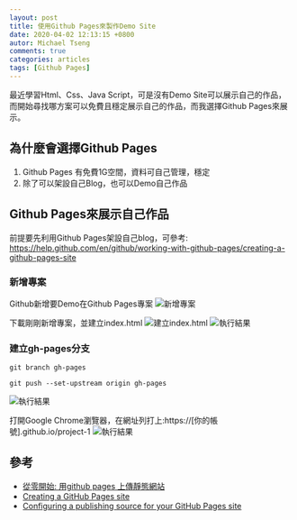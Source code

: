 ```yaml
---
layout: post
title: 使用Github Pages來製作Demo Site
date: 2020-04-02 12:13:15 +0800
autor: Michael Tseng
comments: true
categories: articles
tags: [Github Pages]
---
```


最近學習Html、Css、Java Script，可是沒有Demo Site可以展示自己的作品，而開始尋找哪方案可以免費且穩定展示自己的作品，而我選擇Github Pages來展示。

## 為什麼會選擇Github Pages
1. Github Pages 有免費1G空間，資料可自己管理，穩定
2. 除了可以架設自己Blog，也可以Demo自己作品

## Github Pages來展示自己作品
前提要先利用Github Pages架設自己blog，可參考: https://help.github.com/en/github/working-with-github-pages/creating-a-github-pages-site
### 新增專案
Github新增要Demo在Github Pages專案
![新增專案](https://i.imgur.com/JbG2TsH.png)

下載剛剛新增專案，並建立index.html
![建立index.html](https://i.imgur.com/92q8gwn.png)
![執行結果](https://i.imgur.com/NpBqN7g.png)

### 建立gh-pages分支

`git branch gh-pages`

`git push --set-upstream origin gh-pages`

![執行結果](https://i.imgur.com/XCs0f2y.png)

打開Google Chrome瀏覽器，在網址列打上:https://[你的帳號].github.io/project-1
![執行結果](https://i.imgur.com/CrNhsSc.png)

## 參考
* [從零開始: 用github pages 上傳靜態網站](https://medium.com/%E9%80%B2%E6%93%8A%E7%9A%84-git-git-git/%E5%BE%9E%E9%9B%B6%E9%96%8B%E5%A7%8B-%E7%94%A8github-pages-%E4%B8%8A%E5%82%B3%E9%9D%9C%E6%85%8B%E7%B6%B2%E7%AB%99-fa2ae83e6276)
* [Creating a GitHub Pages site](https://help.github.com/en/github/working-with-github-pages/creating-a-github-pages-site)
* [Configuring a publishing source for your GitHub Pages site](https://help.github.com/en/github/working-with-github-pages/configuring-a-publishing-source-for-your-github-pages-site)
